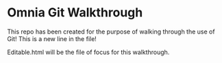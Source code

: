 Omnia Git Walkthrough
======

This repo has been created for the purpose of walking through the use of Git!
This is a new line in the file!

Editable.html will be the file of focus for this walkthrough.
